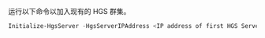 运行以下命令以加入现有的 HGS 群集。


```powershell
Initialize-HgsServer -HgsServerIPAddress <IP address of first HGS Server>
```

<!-- Appears twice in guarded-fabric-configure-additional-hgs-nodes.md and in set-up-hgs-for-always-encrypted-in-sql-server.md
-->
